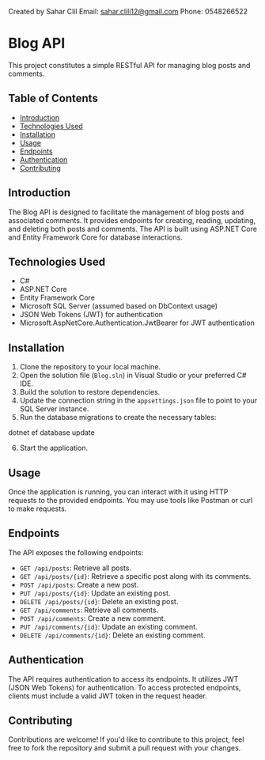 Created by Sahar Clil
Email: sahar.clili12@gmail.com
Phone: 0548266522

# Blog API

This project constitutes a simple RESTful API for managing blog posts and comments.

## Table of Contents

- [Introduction](#introduction)
- [Technologies Used](#technologies-used)
- [Installation](#installation)
- [Usage](#usage)
- [Endpoints](#endpoints)
- [Authentication](#authentication)
- [Contributing](#contributing)

## Introduction

The Blog API is designed to facilitate the management of blog posts and associated comments. It provides endpoints for creating, reading, updating, and deleting both posts and comments. The API is built using ASP.NET Core and Entity Framework Core for database interactions.

## Technologies Used

- C#
- ASP.NET Core
- Entity Framework Core
- Microsoft SQL Server (assumed based on DbContext usage)
- JSON Web Tokens (JWT) for authentication
- Microsoft.AspNetCore.Authentication.JwtBearer for JWT authentication

## Installation

1. Clone the repository to your local machine.
2. Open the solution file (`Blog.sln`) in Visual Studio or your preferred C# IDE.
3. Build the solution to restore dependencies.
4. Update the connection string in the `appsettings.json` file to point to your SQL Server instance.
5. Run the database migrations to create the necessary tables:

dotnet ef database update

6. Start the application.

## Usage

Once the application is running, you can interact with it using HTTP requests to the provided endpoints. You may use tools like Postman or curl to make requests.

## Endpoints

The API exposes the following endpoints:

- `GET /api/posts`: Retrieve all posts.
- `GET /api/posts/{id}`: Retrieve a specific post along with its comments.
- `POST /api/posts`: Create a new post.
- `PUT /api/posts/{id}`: Update an existing post.
- `DELETE /api/posts/{id}`: Delete an existing post.
- `GET /api/comments`: Retrieve all comments.
- `POST /api/comments`: Create a new comment.
- `PUT /api/comments/{id}`: Update an existing comment.
- `DELETE /api/comments/{id}`: Delete an existing comment.

## Authentication

The API requires authentication to access its endpoints. It utilizes JWT (JSON Web Tokens) for authentication. To access protected endpoints, clients must include a valid JWT token in the request header.

## Contributing

Contributions are welcome! If you'd like to contribute to this project, feel free to fork the repository and submit a pull request with your changes.
